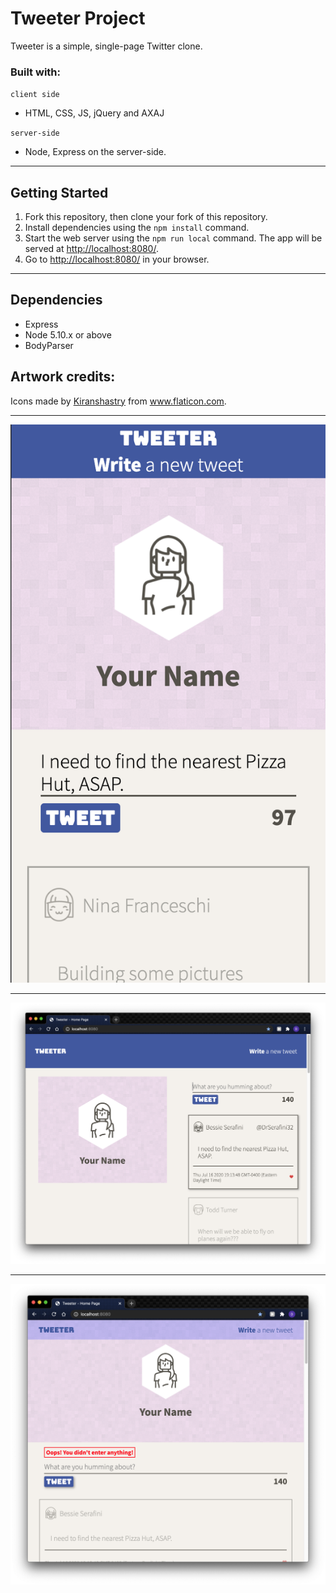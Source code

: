 # Tweeter Project

Tweeter is a simple, single-page Twitter clone.

### Built with: 
`client side`
* HTML, CSS, JS, jQuery and AXAJ

`server-side`
* Node, Express on the server-side.

---

## Getting Started

1. Fork this repository, then clone your fork of this repository.
2. Install dependencies using the `npm install` command.
3. Start the web server using the `npm run local` command. The app will be served at <http://localhost:8080/>.
4. Go to <http://localhost:8080/> in your browser.

---

## Dependencies

- Express
- Node 5.10.x or above
- BodyParser

## Artwork credits:
Icons made by <a href="https://www.flaticon.com/free-icon/heart_833558" title="Kiranshastry">Kiranshastry</a> from <a href="https://www.flaticon.com/" title="Flaticon"> www.flaticon.com</a>.

---

!["mobile view"](./docs/mobile.png)

---

!["mobile view"](./docs/wide.png)

---

!["mobile view"](./docs/error.png)